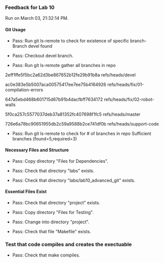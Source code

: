 ### Feedback for Lab 10

Run on March 03, 21:32:14 PM.


#### Git Usage

+ Pass: Run git ls-remote to check for existence of specific branch- Branch devel found

+ Pass: Checkout devel branch.



+ Pass: Run git ls-remote gather all branches in repo

2eff1ffe5f5bc2a62d3be867652b12fe29b91b8a	refs/heads/devel

ac0e383e5b5007aca00575417ee7ee75b4164926	refs/heads/fix/01-compilation-errors

647a5ebd468b601715d67b91b4dacfbff7634172	refs/heads/fix/02-robot-walls

5f0ca257c5577037deb37a81352fc407698f1fc5	refs/heads/master

726e6a78bc90651955db2c59a9588b2ce741df0b	refs/heads/support-code



+ Pass: Run git ls-remote to check for # of branches in repo
Sufficient branches (found=5,required=3)


#### Necessary Files and Structure

+ Pass: Copy directory "Files for Dependencies".



+ Pass: Check that directory "labs" exists.

+ Pass: Check that directory "labs/lab10_advanced_git" exists.


#### Essential Files Exist

+ Pass: Check that directory "project" exists.

+ Pass: Copy directory "Files for Testing".



+ Pass: Change into directory "project".

+ Pass: Check that file "Makefile" exists.


### Test that code compiles and creates the exectuable

+ Pass: Check that make compiles.



